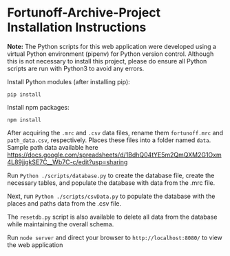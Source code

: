 # Fortunoff-Archive-Project Installation Instructions

**Note:** The Python scripts for this web application were developed using a virtual Python environment (pipenv) for Python version control. Although this is not necessary to install this project, please do ensure all Python scripts are run with Python3 to avoid any errors.

Install Python modules (after installing pip):
```
pip install
```

Install npm packages:
```
npm install
```

After acquiring the ```.mrc``` and ```.csv``` data files, rename them ```fortunoff.mrc``` and ```path_data.csv```, respectively. Places these files into a folder named ```data```.
Sample path data available here
https://docs.google.com/spreadsheets/d/1BdhQ04tYE5m2QmQXM2G1Oxm4L89jjgkSE7C__Wb7C-c/edit?usp=sharing 

Run
```Python ./scripts/database.py```
to create the database file, create the necessary tables, and populate the database with data from the .mrc file.

Next, run
```Python ./scripts/csvData.py```
to populate the database with the places and paths data from the .csv file.

The ```resetdb.py``` script is also available to delete all data from the database while maintaining the overall schema.

Run
```node server```
and direct your browser to ```http://localhost:8080/``` to view the web application
